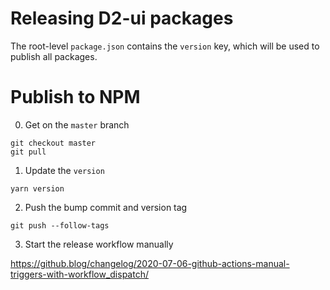 # Releasing D2-ui packages

The root-level `package.json` contains the `version` key, which will be
used to publish all packages.

# Publish to NPM

0. Get on the `master` branch

```
git checkout master
git pull
```

1. Update the `version`

```
yarn version
```

2. Push the bump commit and version tag

```
git push --follow-tags
```

3. Start the release workflow manually

https://github.blog/changelog/2020-07-06-github-actions-manual-triggers-with-workflow_dispatch/

